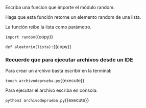 Escriba una funcion que importe el módulo random.

Haga que esta función retorne un elemento random de una lista.

La función reibe la lista como parámetro.

`import random`{{copy}}

`def aleatorio(lista):`{{copy}}

### Recuerde que para ejecutar archivos desde un IDE
Para crear un archivo basta escribir en la terminal:

`touch archivodeprueba.py`{{execute}}

Para ejecutar el archivo escriba en consola:

`python3 archivodeprueba.py`{{execute}}

